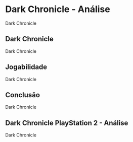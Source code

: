 ---
---

# Dark Chronicle - Análise

Dark Chronicle

## Dark Chronicle

Dark Chronicle

## Jogabilidade

Dark Chronicle

## Conclusão

Dark Chronicle

## Dark Chronicle PlayStation 2 - Análise

Dark Chronicle
